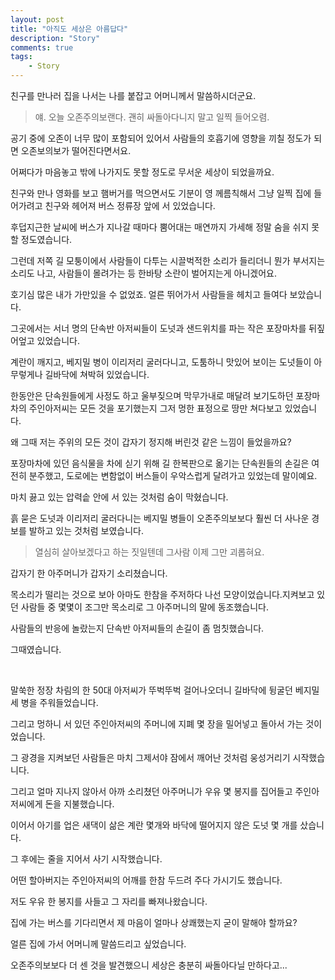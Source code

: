 ```yaml
---
layout: post
title: "아직도 세상은 아름답다"
description: "Story"
comments: true
tags:
    - Story
---
```


친구를 만나러 집을 나서는 나를 붙잡고 어머니께서 말씀하시더군요.

> 얘. 오늘 오존주의보랜다. 괜히 싸돌아다니지 말고 일찍 들어오렴.

공기 중에 오존이 너무 많이 포함되어 있어서 사람들의 호흡기에 영향을 끼칠 정도가 되면 오존보의보가 떨어진다면서요.

어쩌다가 마음놓고 밖에 나가지도 못할 정도로 무서운 세상이 되었을까요.

친구와 만나 영화를 보고 햄버거를 먹으면서도 기분이 영 께름칙해서 그냥 일찍 집에 들어가려고 친구와 헤어져 버스 정류장 앞에 서 있었습니다.

​후덥지근한 날씨에 버스가 지나갈 때마다 뿜어대는 매연까지 가세해 정말 숨을 쉬지 못할 정도였습니다.

그런데 저쪽 길 모퉁이에서 사람들이 다투는 시끌벅적한 소리가 들리더니 뭔가 부서지는 소리도 나고, 사람들이 몰려가는 등 한바탕 소란이 벌어지는게 아니겠어요.

호기심 많은 내가 가만있을 수 없었죠. 얼른 뛰어가서 사람들을 헤치고 들여다 보았습니다.

그곳에서는 서너 명의 단속반 아저씨들이 도넛과 샌드위치를 파는 작은 포장마차를 뒤짚어엎고 있었습니다.

계란이 깨지고, 베지밀 병이 이리저리 굴러다니고, 도툼하니 맛있어 보이는 도넛들이 아무렇게나 길바닥에 쳐박혀 있었습니다.



​한동안은 단속원들에게 사정도 하고 울부짖으며 막무가내로 매달려 보기도하던 포장마차의 주인아저씨는 모든 것을 포기했는지 그저 멍한 표정으로 땅만 쳐다보고 있었습니다.

왜 그때 저는 주위의 모든 것이 갑자기 정지해 버린것 같은 느낌이 들었을까요?

포장마차에 있던 음식물을 차에 싣기 위해 길 한복판으로 옮기는 단속원들의 손길은 여전히 분주했고, 도로에는 변함없이 버스들이 우악스럽게 달려가고 있었는데 말이예요.

마치 끓고 있는 압력솥 안에 서 있는 것처럼 숨이 막혔습니다.



​흙 묻은 도넛과 이리저리 굴러다니는 베지밀 병들이 오존주의보보다 훨씬 더 사나운 경보를 발하고 있는 것처럼 보였습니다.

> 열심히 살아보겠다고 하는 짓일텐데 그사람 이제 그만 괴롭혀요.

갑자기 한 아주머니가 갑자기 소리쳤습니다.

목소리가 떨리는 것으로 보아 아마도 한참을 주저하다 나선 모양이었습니다.지켜보고 있던 사람들 중 몇몇이 조그만 목소리로 그 아주머니의 말에 동조했습니다.

사람들의 반응에 놀랐는지 단속반 아저씨들의 손길이 좀 멈칫했습니다.

그때였습니다.

<br />

말쑥한 정장 차림의 한 50대 아저씨가 뚜벅뚜벅 걸어나오더니 길바닥에 뒹굴던 베지밀 세 병을 주워들었습니다.

그리고 멍하니 서 있던 주인아저씨의 주머니에 지폐 몇 장을 밀어넣고 돌아서 가는 것이었습니다.

그 광경을 지켜보던 사람들은 마치 그제서야 잠에서 깨어난 것처럼 웅성거리기 시작했습니다.

그리고 얼마 지나지 않아서 아까 소리쳤던 아주머니가 우유 몇 봉지를 집어들고 주인아저씨에게 돈을 지불했습니다.

이어서 아기를 업은 새댁이 삶은 계란 몇개와 바닥에 떨어지지 않은 도넛 몇 개를 샀습니다.

​그 후에는 줄을 지어서 사기 시작했습니다.

어떤 할아버지는 주인아저씨의 어깨를 한참 두드려 주다 가시기도 했습니다.

저도 우유 한 봉지를 사들고 그 자리를 빠져나왔습니다.

집에 가는 버스를 기다리면서 제 마음이 얼마나 상쾌했는지 굳이 말해야 할까요?

얼른 집에 가서 어머니께 말씀드리고 싶었습니다.

오존주의보보다 더 센 것을 발견했으니 세상은 충분히 싸돌아다닐 만하다고...
